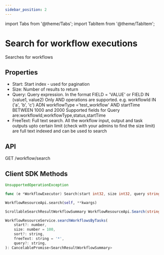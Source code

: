 ```yaml
---
sidebar_position: 2
---
```


import Tabs from '@theme/Tabs';
import TabItem from '@theme/TabItem';

# Search for workflow executions
Searches for workflows

## Properties
- Start: Start index - used for pagination
- Size:  Number of results to return
- Query: Query expression.  In the format FIELD = 'VALUE' or FIELD IN (value1, value2) Only AND operations are supported.  e.g. workflowId IN ('a', 'b', 'c') ADN workflowType ='test_workflow' AND startTime BETWEEN 1000 and 2000 Supported fields for Query are:workflowId,workflowType,status,startTime
- FreeText: Full text search.  All the workflow input, output and task outputs upto certain limit (check with your admins to find the size limit) are full text indexed and can be used to search

## API
GET /workflow/search

## Client SDK Methods

<Tabs>
<TabItem value="Java" label="Java">

```java
UnsupportedOperationException
```

</TabItem>
<TabItem value="Golang" label="Golang">

```go
func (e *WorkflowExecutor) Search(start int32, size int32, query string, freeText string) ([]model.WorkflowSummary, error)
```

</TabItem>
<TabItem value="Python" label="Python">

```python
WorkflowResourceApi.search(self, **kwargs)
```

</TabItem>
<TabItem value="CSharp" label="CSharp">

```csharp
ScrollableSearchResultWorkflowSummary WorkflowResourceApi.Search(string queryId = null, int? start = null, int? size = null, string sort = null, string freeText = null, string query = null, bool? skipCache = null)
```

</TabItem>
<TabItem value="Javascript" label="Javascript">

```javascript
WorkflowResourceService.searchWorkflowsByTasks(
    start?: number,
    size: number = 100,
    sort?: string,
    freeText: string = '*',
    query?: string,
): CancelablePromise<SearchResultWorkflowSummary>
```

</TabItem>
<TabItem value="Clojure" label="Clojure">

```clojure

```

</TabItem>
</Tabs>